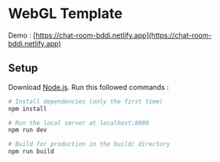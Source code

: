 # WebGL Template

Demo : [https://chat-room-bddi.netlify.app](https://chat-room-bddi.netlify.app)

## Setup

Download [Node.js](https://nodejs.org/en/download/).
Run this followed commands :

``` bash
# Install dependencies (only the first time)
npm install

# Run the local server at localhost:8080
npm run dev

# Build for production in the build/ directory
npm run build
```
